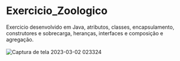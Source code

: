 # Exercicio_Zoologico 
Exercicio desenvolvido em Java, atributos, classes, encapsulamento, construtores e sobrecarga, heranças, interfaces e composição e agregação.
<br>
<br>
![Captura de tela 2023-03-02 023324](https://user-images.githubusercontent.com/111623017/222871446-20832281-e982-4995-bd2a-1c6c88b6fd34.png)
